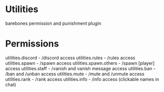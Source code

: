 # Utilities
barebones permission and punishment plugin
# Permissions
utilities.discord - /discord access
utilities.rules - /rules access
utilities.spawn - /spawn access
utilities.spawn.others - /spawn [player] access
utilities.staff - /vanish and vanish message access
utilities.ban - /ban and /unban access
utilities.mute - /mute and /unmute access
utilities.rank - /rank access
utilities.info - /info access (clickable names in chat)
